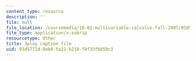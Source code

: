 ```yaml
---
content_type: resource
description: ''
file: null
file_location: /coursemedia/18-02-multivariable-calculus-fall-2007/93d5771d8eb85a22b210f8f33f0d59c3_tzoYhe3H5dM.vtt
file_type: application/x-subrip
resourcetype: Other
title: 3play caption file
uid: 93d5771d-8eb8-5a22-b210-f8f33f0d59c3
---
```

